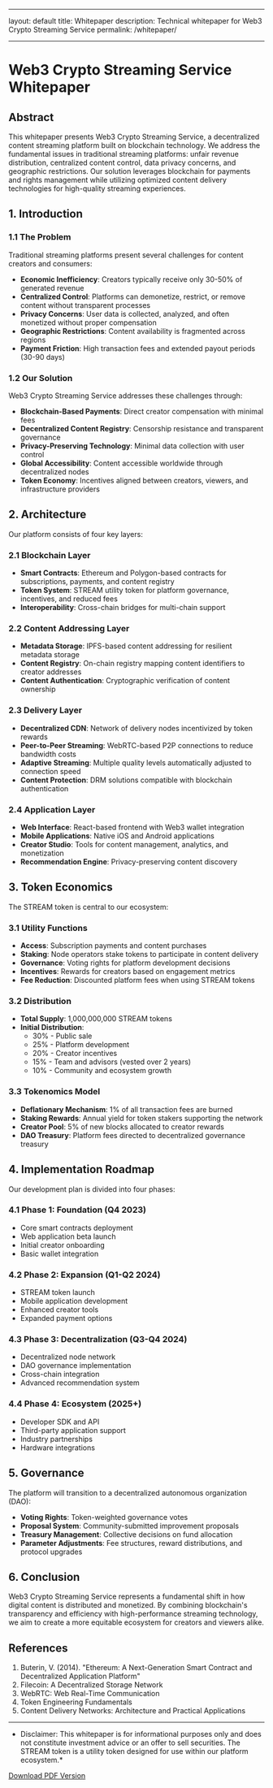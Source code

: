 - --
layout: default
title: Whitepaper
description: Technical whitepaper for Web3 Crypto Streaming Service
permalink: /whitepaper/
- --

# Web3 Crypto Streaming Service Whitepaper

## Abstract

This whitepaper presents Web3 Crypto Streaming Service, a decentralized content streaming platform built on blockchain technology. We address the fundamental issues in traditional streaming platforms: unfair revenue distribution, centralized content control, data privacy concerns, and geographic restrictions. Our solution leverages blockchain for payments and rights management while utilizing optimized content delivery technologies for high-quality streaming experiences.

## 1. Introduction

### 1.1 The Problem

Traditional streaming platforms present several challenges for content creators and consumers:

- **Economic Inefficiency**: Creators typically receive only 30-50% of generated revenue
- **Centralized Control**: Platforms can demonetize, restrict, or remove content without transparent processes
- **Privacy Concerns**: User data is collected, analyzed, and often monetized without proper compensation
- **Geographic Restrictions**: Content availability is fragmented across regions
- **Payment Friction**: High transaction fees and extended payout periods (30-90 days)

### 1.2 Our Solution

Web3 Crypto Streaming Service addresses these challenges through:

- **Blockchain-Based Payments**: Direct creator compensation with minimal fees
- **Decentralized Content Registry**: Censorship resistance and transparent governance
- **Privacy-Preserving Technology**: Minimal data collection with user control
- **Global Accessibility**: Content accessible worldwide through decentralized nodes
- **Token Economy**: Incentives aligned between creators, viewers, and infrastructure providers

## 2. Architecture

Our platform consists of four key layers:

### 2.1 Blockchain Layer

- **Smart Contracts**: Ethereum and Polygon-based contracts for subscriptions, payments, and content registry
- **Token System**: STREAM utility token for platform governance, incentives, and reduced fees
- **Interoperability**: Cross-chain bridges for multi-chain support

### 2.2 Content Addressing Layer

- **Metadata Storage**: IPFS-based content addressing for resilient metadata storage
- **Content Registry**: On-chain registry mapping content identifiers to creator addresses
- **Content Authentication**: Cryptographic verification of content ownership

### 2.3 Delivery Layer

- **Decentralized CDN**: Network of delivery nodes incentivized by token rewards
- **Peer-to-Peer Streaming**: WebRTC-based P2P connections to reduce bandwidth costs
- **Adaptive Streaming**: Multiple quality levels automatically adjusted to connection speed
- **Content Protection**: DRM solutions compatible with blockchain authentication

### 2.4 Application Layer

- **Web Interface**: React-based frontend with Web3 wallet integration
- **Mobile Applications**: Native iOS and Android applications
- **Creator Studio**: Tools for content management, analytics, and monetization
- **Recommendation Engine**: Privacy-preserving content discovery

## 3. Token Economics

The STREAM token is central to our ecosystem:

### 3.1 Utility Functions

- **Access**: Subscription payments and content purchases
- **Staking**: Node operators stake tokens to participate in content delivery
- **Governance**: Voting rights for platform development decisions
- **Incentives**: Rewards for creators based on engagement metrics
- **Fee Reduction**: Discounted platform fees when using STREAM tokens

### 3.2 Distribution

- **Total Supply**: 1,000,000,000 STREAM tokens
- **Initial Distribution**:
  - 30% - Public sale
  - 25% - Platform development
  - 20% - Creator incentives
  - 15% - Team and advisors (vested over 2 years)
  - 10% - Community and ecosystem growth

### 3.3 Tokenomics Model

- **Deflationary Mechanism**: 1% of all transaction fees are burned
- **Staking Rewards**: Annual yield for token stakers supporting the network
- **Creator Pool**: 5% of new blocks allocated to creator rewards
- **DAO Treasury**: Platform fees directed to decentralized governance treasury

## 4. Implementation Roadmap

Our development plan is divided into four phases:

### 4.1 Phase 1: Foundation (Q4 2023)

- Core smart contracts deployment
- Web application beta launch
- Initial creator onboarding
- Basic wallet integration

### 4.2 Phase 2: Expansion (Q1-Q2 2024)

- STREAM token launch
- Mobile application development
- Enhanced creator tools
- Expanded payment options

### 4.3 Phase 3: Decentralization (Q3-Q4 2024)

- Decentralized node network
- DAO governance implementation
- Cross-chain integration
- Advanced recommendation system

### 4.4 Phase 4: Ecosystem (2025+)

- Developer SDK and API
- Third-party application support
- Industry partnerships
- Hardware integrations

## 5. Governance

The platform will transition to a decentralized autonomous organization (DAO):

- **Voting Rights**: Token-weighted governance votes
- **Proposal System**: Community-submitted improvement proposals
- **Treasury Management**: Collective decisions on fund allocation
- **Parameter Adjustments**: Fee structures, reward distributions, and protocol upgrades

## 6. Conclusion

Web3 Crypto Streaming Service represents a fundamental shift in how digital content is distributed and monetized. By combining blockchain's transparency and efficiency with high-performance streaming technology, we aim to create a more equitable ecosystem for creators and viewers alike.

## References

1. Buterin, V. (2014). "Ethereum: A Next-Generation Smart Contract and Decentralized Application Platform"
2. Filecoin: A Decentralized Storage Network
3. WebRTC: Web Real-Time Communication
4. Token Engineering Fundamentals
5. Content Delivery Networks: Architecture and Practical Applications

- --

* Disclaimer: This whitepaper is for informational purposes only and does not constitute investment advice or an offer to sell securities. The STREAM token is a utility token designed for use within our platform ecosystem.*

[Download PDF Version](/assets/documents/whitepaper.pdf)


